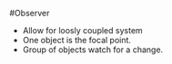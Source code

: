 #Observer
- Allow for loosly coupled system
- One object is the focal point.
- Group of objects watch for a change.